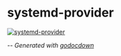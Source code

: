 # systemd-provider

[![systemd-provider](https://godoc.org/github.com/cerana/cerana/cmd/systemd-provider?status.svg)](https://godoc.org/github.com/cerana/cerana/cmd/systemd-provider)




--
*Generated with [godocdown](https://github.com/robertkrimen/godocdown)*
